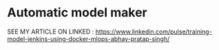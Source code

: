 # Automatic model maker
SEE MY ARTICLE ON LINKED : https://www.linkedin.com/pulse/training-model-jenkins-using-docker-mlops-abhay-pratap-singh/
